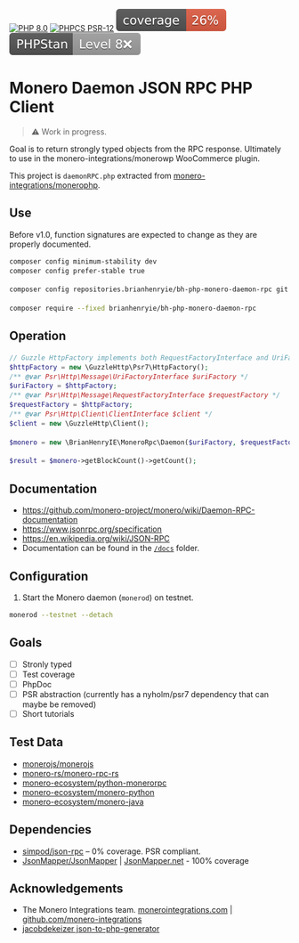 [![PHP 8.0](https://img.shields.io/badge/PHP-8.0-8892BF.svg)]() [![PHPCS PSR-12](https://img.shields.io/badge/PHPCS-PSR–12❌-lightgrey.svg)](https://www.php-fig.org/psr/psr-12/) [![PHPUnit ](.github/coverage.svg)](https://brianhenryie.github.io/bh-php-monero-rpc/) [![PHPStan ](.github/phpstan.svg)](https://phpstan.org/)

# Monero Daemon JSON RPC PHP Client

> ⚠️ Work in progress. 

Goal is to return strongly typed objects from the RPC response. Ultimately to use in the monero-integrations/monerowp WooCommerce plugin.

This project is `daemonRPC.php` extracted from [monero-integrations/monerophp](https://github.com/monero-integrations/monerophp).

## Use

Before v1.0, function signatures are expected to change as they are properly documented.

```bash
composer config minimum-stability dev
composer config prefer-stable true

composer config repositories.brianhenryie/bh-php-monero-daemon-rpc git https://github.com/brianhenryie/bh-php-monero-daemon-rpc

composer require --fixed brianhenryie/bh-php-monero-daemon-rpc
```

## Operation

```php
// Guzzle HttpFactory implements both RequestFactoryInterface and UriFactoryInterface.
$httpFactory = new \GuzzleHttp\Psr7\HttpFactory();
/** @var Psr\Http\Message\UriFactoryInterface $uriFactory */
$uriFactory = $httpFactory; 
/** @var Psr\Http\Message\RequestFactoryInterface $requestFactory */
$requestFactory = $httpFactory;
/** @var Psr\Http\Client\ClientInterface $client */
$client = new \GuzzleHttp\Client();

$monero = new \BrianHenryIE\MoneroRpc\Daemon($uriFactory, $requestFactory, $client);

$result = $monero->getBlockCount()->getCount();
```


## Documentation

* https://github.com/monero-project/monero/wiki/Daemon-RPC-documentation
* https://www.jsonrpc.org/specification
* https://en.wikipedia.org/wiki/JSON-RPC
* Documentation can be found in the [`/docs`](tree/master/docs) folder.

## Configuration
 
1. Start the Monero daemon (`monerod`) on testnet.
```bash
monerod --testnet --detach
```

## Goals

* [ ] Stronly typed 
* [ ] Test coverage
* [ ] PhpDoc
* [ ] PSR abstraction (currently has a nyholm/psr7 dependency that can maybe be removed)
* [ ] Short tutorials

## Test Data

* [monerojs/monerojs](https://github.com/monerojs/monerojs/blob/dev/test/index_test.js)
* [monero-rs/monero-rpc-rs](https://github.com/monero-rs/monero-rpc-rs/blob/main/tests/clients_tests/basic_daemon_rpc.rs)
* [monero-ecosystem/python-monerorpc](https://github.com/monero-ecosystem/python-monerorpc/blob/master/examples/test_rpc_batch.py)
* [monero-ecosystem/monero-python](https://github.com/monero-ecosystem/monero-python/blob/master/tests/test_jsonrpcdaemon.py)
* [monero-ecosystem/monero-java](https://github.com/monero-ecosystem/monero-java/blob/master/src/test/java/test/TestMoneroDaemonRpc.java)

## Dependencies

* [simpod/json-rpc](https://github.com/simPod/PhpJsonRpc) – 0% coverage. PSR compliant.
* [JsonMapper/JsonMapper](https://github.com/JsonMapper/JsonMapper) | [JsonMapper.net](https://jsonmapper.net) - 100% coverage

## Acknowledgements

* The Monero Integrations team. [monerointegrations.com](https://monerointegrations.com) | [github.com/monero-integrations](https://github.com/monero-integrations/monerophp/graphs/contributors)
* [jacobdekeizer json-to-php-generator](https://jacobdekeizer.github.io/json-to-php-generator/#/)


